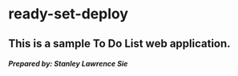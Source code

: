 # ready-set-deploy

## **This is a sample To Do List web application.**
#### *Prepared by: Stanley Lawrence Sie*
